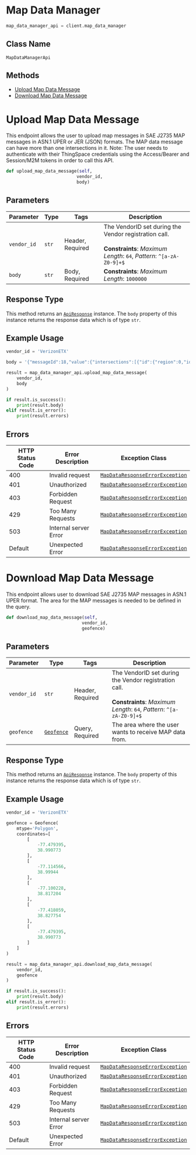 # Map Data Manager

```python
map_data_manager_api = client.map_data_manager
```

## Class Name

`MapDataManagerApi`

## Methods

* [Upload Map Data Message](../../doc/controllers/map-data-manager.md#upload-map-data-message)
* [Download Map Data Message](../../doc/controllers/map-data-manager.md#download-map-data-message)


# Upload Map Data Message

This endpoint allows the user to upload map messages in SAE J2735 MAP messages in ASN.1 UPER or JER (JSON) formats. The MAP data message can have more than one intersections in it.
Note: The user needs to authenticate with their ThingSpace credentials using the Access/Bearer and Session/M2M tokens in order to call this API.

```python
def upload_map_data_message(self,
                           vendor_id,
                           body)
```

## Parameters

| Parameter | Type | Tags | Description |
|  --- | --- | --- | --- |
| `vendor_id` | `str` | Header, Required | The VendorID set during the Vendor registration call.<br><br>**Constraints**: *Maximum Length*: `64`, *Pattern*: `^[a-zA-Z0-9]+$` |
| `body` | `str` | Body, Required | **Constraints**: *Maximum Length*: `1000000` |

## Response Type

This method returns an [`ApiResponse`](../../doc/api-response.md) instance. The `body` property of this instance returns the response data which is of type `str`.

## Example Usage

```python
vendor_id = 'VerizonETX'

body = '{"messageId":18,"value":{"intersections":[{"id":{"region":0,"id":156},"laneSet":[{"connectsTo":[{"connectingLane":{"lane":25,"maneuver":"8000"},"signalGroup":2},{"connectingLane":{"lane":29,"maneuver":"2000"},"signalGroup":2}],"laneAttributes":{"directionalUse":"80","laneType":{"parking":"0000"},"sharedWith":"0000"},"laneID":1,"maneuvers":"a000","nodeList":{"nodes":[{"delta":{"node-XY6":{"x":-4012,"y":365}}},{"delta":{"node-XY6":{"x":-5541,"y":7249}}},{"delta":{"node-XY6":{"x":-4379,"y":5828}}},{"delta":{"node-XY6":{"x":-3590,"y":4729}}},{"delta":{"node-XY6":{"x":-5012,"y":6994}}}]}}],"laneWidth":366,"refPoint":{"lat":389284111,"long":-772410713},"revision":3}],"msgIssueRevision":3}}\n'

result = map_data_manager_api.upload_map_data_message(
    vendor_id,
    body
)

if result.is_success():
    print(result.body)
elif result.is_error():
    print(result.errors)
```

## Errors

| HTTP Status Code | Error Description | Exception Class |
|  --- | --- | --- |
| 400 | Invalid request | [`MapDataResponseErrorException`](../../doc/models/map-data-response-error-exception.md) |
| 401 | Unauthorized | [`MapDataResponseErrorException`](../../doc/models/map-data-response-error-exception.md) |
| 403 | Forbidden Request | [`MapDataResponseErrorException`](../../doc/models/map-data-response-error-exception.md) |
| 429 | Too Many Requests | [`MapDataResponseErrorException`](../../doc/models/map-data-response-error-exception.md) |
| 503 | Internal server Error | [`MapDataResponseErrorException`](../../doc/models/map-data-response-error-exception.md) |
| Default | Unexpected Error | [`MapDataResponseErrorException`](../../doc/models/map-data-response-error-exception.md) |


# Download Map Data Message

This endpoint allows user to download SAE J2735 MAP messages in ASN.1 UPER format. The area for the MAP messages is needed to be defined in the query.

```python
def download_map_data_message(self,
                             vendor_id,
                             geofence)
```

## Parameters

| Parameter | Type | Tags | Description |
|  --- | --- | --- | --- |
| `vendor_id` | `str` | Header, Required | The VendorID set during the Vendor registration call.<br><br>**Constraints**: *Maximum Length*: `64`, *Pattern*: `^[a-zA-Z0-9]+$` |
| `geofence` | [`Geofence`](../../doc/models/geofence.md) | Query, Required | The area where the user wants to receive MAP data from. |

## Response Type

This method returns an [`ApiResponse`](../../doc/api-response.md) instance. The `body` property of this instance returns the response data which is of type `str`.

## Example Usage

```python
vendor_id = 'VerizonETX'

geofence = Geofence(
    mtype='Polygon',
    coordinates=[
        [
            -77.479395,
            38.990773
        ],
        [
            -77.114566,
            38.99944
        ],
        [
            -77.100228,
            38.817204
        ],
        [
            -77.418059,
            38.827754
        ],
        [
            -77.479395,
            38.990773
        ]
    ]
)

result = map_data_manager_api.download_map_data_message(
    vendor_id,
    geofence
)

if result.is_success():
    print(result.body)
elif result.is_error():
    print(result.errors)
```

## Errors

| HTTP Status Code | Error Description | Exception Class |
|  --- | --- | --- |
| 400 | Invalid request | [`MapDataResponseErrorException`](../../doc/models/map-data-response-error-exception.md) |
| 401 | Unauthorized | [`MapDataResponseErrorException`](../../doc/models/map-data-response-error-exception.md) |
| 403 | Forbidden Request | [`MapDataResponseErrorException`](../../doc/models/map-data-response-error-exception.md) |
| 429 | Too Many Requests | [`MapDataResponseErrorException`](../../doc/models/map-data-response-error-exception.md) |
| 503 | Internal server Error | [`MapDataResponseErrorException`](../../doc/models/map-data-response-error-exception.md) |
| Default | Unexpected Error | [`MapDataResponseErrorException`](../../doc/models/map-data-response-error-exception.md) |

